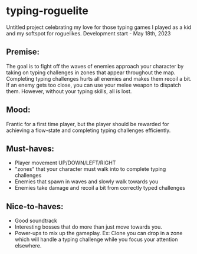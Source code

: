 # typing-roguelite

Untitled project celebrating my love for those typing games I played as a kid and my softspot for roguelikes.
Development start - May 18th, 2023

## Premise:
The goal is to fight off the waves of enemies approach your character by taking on typing challenges in zones that
appear throughout the map. Completing typing challenges hurts all enemies and makes them recoil a bit. If an enemy
gets too close, you can use your melee weapon to dispatch them. However, without your typing skills, all is lost.

## Mood: 
Frantic for a first time player, but the player should be rewarded for achieving a flow-state and completing typing
challenges efficiently.

## Must-haves:
- Player movement UP/DOWN/LEFT/RIGHT
- "zones" that your character must walk into to complete typing challenges
- Enemies that spawn in waves and slowly walk towards you
- Enemies take damage and recoil a bit from correctly typed challenges

## Nice-to-haves:
- Good soundtrack
- Interesting bosses that do more than just move towards you.
- Power-ups to mix up the gameplay. 
Ex: Clone you can drop in a zone which will handle a typing challenge while you focus your attention elsewhere.
